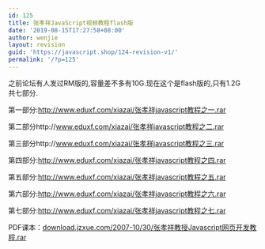 ```yaml
---
id: 125
title: 张孝祥JavaScript视频教程flash版
date: '2019-08-15T17:27:58+08:00'
author: wenjie
layout: revision
guid: 'https://javascript.shop/124-revision-v1/'
permalink: '/?p=125'
---
```


之前论坛有人发过RM版的,容量差不多有10G.现在这个是flash版的,只有1.2G  
共七部分.

第一部分:http://www.eduxf.com/xiazai/张孝祥javascript教程之一.rar

第二部分http://www.eduxf.com/xiazai/张孝祥javascript教程之二.rar

第三部分http://www.eduxf.com/xiazai/张孝祥javascript教程之三.rar

第四部分:http://www.eduxf.com/xiazai/张孝祥javascript教程之四.rar

第五部分:http://www.eduxf.com/xiazai/张孝祥javascript教程之五.rar

第六部分:http://www.eduxf.com/xiazai/张孝祥javascript教程之六.rar

第七部分:http://www.eduxf.com/xiazai/张孝祥javascript教程之七.rar

PDF课本：[download.jzxue.com/2007-10/30/张孝祥教授Javascript网页开发教程.rar](http://download.jzxue.com/2007-10/30/%E5%BC%A0%E5%AD%9D%E7%A5%A5%E6%95%99%E6%8E%88%20%E7%BD%91%E9%A1%B5%E5%BC%80%E5%8F%91%E6%95%99%E7%A8%8B.rar)